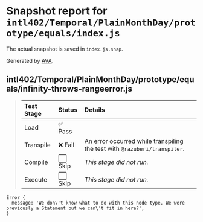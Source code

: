 # Snapshot report for `intl402/Temporal/PlainMonthDay/prototype/equals/index.js`

The actual snapshot is saved in `index.js.snap`.

Generated by [AVA](https://avajs.dev).

## intl402/Temporal/PlainMonthDay/prototype/equals/infinity-throws-rangeerror.js

> | Test Stage | Status | Details |
> | :-- | :-- | :-- |
> | Load | ✅ Pass |  |
> | Transpile | ❌ Fail | An error occurred while transpiling the test with `@razuberi/transpiler`. |
> | Compile | ⬜ Skip | *This stage did not run.* |
> | Execute | ⬜ Skip | *This stage did not run.* |

    Error {
      message: 'We don\'t know what to do with this node type. We were previously a Statement but we can\'t fit in here?',
    }
